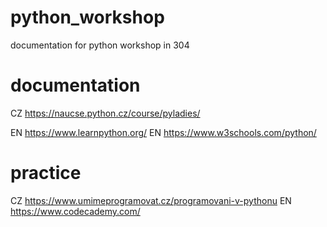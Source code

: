 # python_workshop
documentation for python workshop in 304

# documentation
CZ https://naucse.python.cz/course/pyladies/ 

EN https://www.learnpython.org/
EN https://www.w3schools.com/python/


# practice
CZ https://www.umimeprogramovat.cz/programovani-v-pythonu
EN https://www.codecademy.com/

